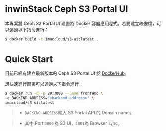 # inwinStack Ceph S3 Portal UI
本專案將 Ceph S3 Portal UI 建置為 Docker 容器應用程式。若要建立映像檔，可以透過以下指令進行：
```sh
$ docker build -t imaccloud/s3-ui:latest .
```

# Quick Start
目前已經有建立最新版本的 Ceph S3 Portal UI 於 [DockerHub](https://hub.docker.com/r/imaccloud/s3-ui/)。

想快速進行部署可以透過以下指令進行：
```sh
$ docker run -d -p 80:3000 --name frontend \
-e BACKEND_ADDRESS="<backend_address>" \
imaccloud/s3-ui:latest
```
> * ```BACKEND_ADDRESS```輸入 S3 Portal API 的 Domain name。

> * 其中 Port ```3000``` 為 S3 UI，```3001```為 Browser sync。
